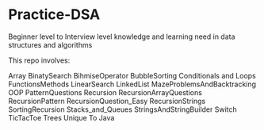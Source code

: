 # Practice-DSA
Beginner level to Interview level knowledge and learning need in data structures and algorithms 

This repo involves:

Array
BinatySearch
BihmiseOperator
BubbleSorting
Conditionals and Loops
FunctionsMethods
LinearSearch
LinkedList
MazeProblemsAndBacktracking
OOP
PatternQuestions
Recursion
RecursionArrayQuestions
RecursionPattern
RecursionQuestion_Easy
RecursionStrings
SortingRecursion
Stacks_and_Queues
StringsAndStringBuilder
Switch
TicTacToe
Trees
Unique To Java
